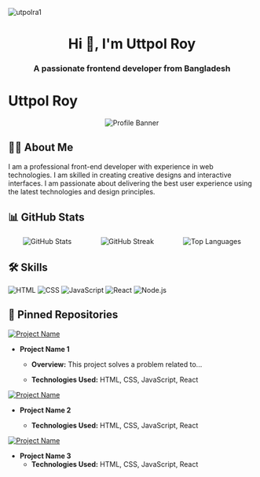 <p align="left"> <img src="https://komarev.com/ghpvc/?username=utpolra1&label=Profile%20views&color=0e75b6&style=flat" alt="utpolra1" /> </p>
<h1 align="center">Hi 👋, I'm Uttpol Roy</h1>
<h3 align="center">A passionate frontend developer from Bangladesh</h3>

# Uttpol Roy
<div align="center">
  <img src="https://miro.medium.com/v2/resize:fit:828/format:webp/1*cmfc8t3B47BkewhjU8RLuw.png" alt="Profile Banner" style="max-width: 100%; height: auto;">
</div>

## 👨‍💻 About Me
I am a professional front-end developer with experience in web technologies. I am skilled in creating creative designs and interactive interfaces. I am passionate about delivering the best user experience using the latest technologies and design principles.

## 📊 GitHub Stats
<div style="display: flex; justify-content: space-around; margin-top: 20px;">
  <img src="https://github-readme-stats.vercel.app/api?username=utpolra1&show_icons=true&count_private=true" alt="GitHub Stats" style="max-width: 30%;">
  <img src="https://streak-stats.demolab.com/?user=utpolra1" alt="GitHub Streak" style="max-width: 30%;">
  <img src="https://github-readme-stats.vercel.app/api/top-langs/?username=utpolra1&layout=compact" alt="Top Languages" style="max-width: 30%;">
</div>

## 🛠 Skills
![HTML](URL_to_HTML_Logo) ![CSS](URL_to_CSS_Logo) ![JavaScript](URL_to_JavaScript_Logo)
![React](URL_to_React_Logo) ![Node.js](URL_to_Node.js_Logo)

## 📌 Pinned Repositories
[![Project Name](URL_to_Project_1_Badge)](URL_to_Project_1_Repository)
- **Project Name 1**
  - **Overview:** This project solves a problem related to...

  - **Technologies Used:** HTML, CSS, JavaScript, React


[![Project Name](URL_to_Project_2_Badge)](URL_to_Project_2_Repository)
- **Project Name 2**

  - **Technologies Used:** HTML, CSS, JavaScript, React


[![Project Name](URL_to_Project_3_Badge)](URL_to_Project_3_Repository)
- **Project Name 3**
  - **Technologies Used:** HTML, CSS, JavaScript, React

